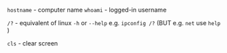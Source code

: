 `hostname` - computer name
`whoami` - logged-in username

`/?` - equivalent of linux `-h` or `--help`
	e.g. `ipconfig /?`
	(BUT e.g. `net` use `help` )
	
`cls` - clear screen
